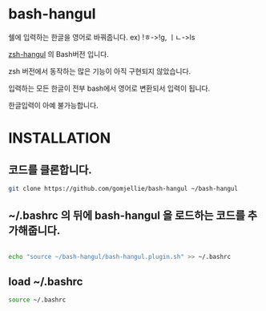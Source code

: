 # bash-hangul
쉘에 입력하는 한글을 영어로 바꿔줍니다. ex) !ㅎ->!g, ㅣㄴ->ls

[zsh-hangul](https://github.com/gomjellie/zsh-hangul) 의 Bash버전 입니다.

zsh 버전에서 동작하는 많은 기능이 아직 구현되지 않았습니다.

입력하는 모든 한글이 전부 bash에서 영어로 변환되서 입력이 됩니다.

한글입력이 아예 불가능합니다.

# INSTALLATION

## 코드를 클론합니다.

```sh
git clone https://github.com/gomjellie/bash-hangul ~/bash-hangul
```

## ~/.bashrc 의 뒤에 bash-hangul 을 로드하는 코드를 추가해줍니다.


```sh

echo "source ~/bash-hangul/bash-hangul.plugin.sh" >> ~/.bashrc

```

## load ~/.bashrc

```sh
source ~/.bashrc
```
